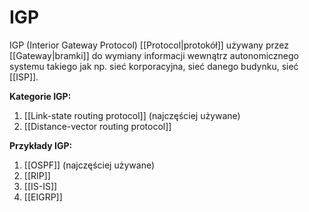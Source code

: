 # IGP
IGP (Interior Gateway Protocol) [[Protocol|protokół]] używany przez [[Gateway|bramki]] do wymiany informacji wewnątrz autonomicznego systemu takiego jak np. sieć korporacyjna, sieć danego budynku, sieć [[ISP]].

**Kategorie IGP:**
1. [[Link-state routing protocol]] (najczęściej używane)
2. [[Distance-vector routing protocol]]

**Przykłady IGP:**
1. [[OSPF]] (najczęściej używane)
2. [[RIP]]
3. [[IS-IS]]
4. [[EIGRP]]